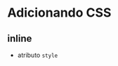 # Adicionando CSS

## inline

* atributo `style`

## <style>

* tag html que irá conter o css

## <link>

* arquivo css externo

## @import

* arquivo css externo